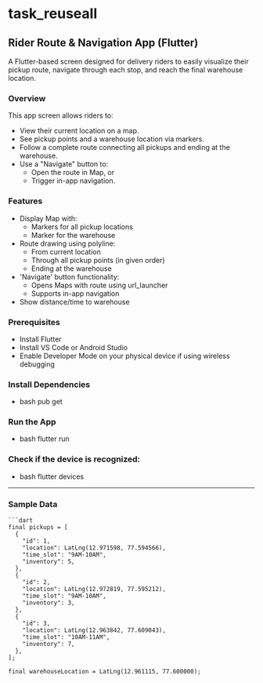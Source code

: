 # task_reuseall 
## Rider Route & Navigation App (Flutter)

A Flutter-based screen designed for delivery riders to easily visualize their pickup route, navigate through each stop, and reach the final warehouse location.


### Overview

This app screen allows riders to:
- View their current location on a map.
- See pickup points and a warehouse location via markers.
- Follow a complete route connecting all pickups and ending at the warehouse.
- Use a "Navigate" button to:
  - Open the route in Map, or
  - Trigger in-app navigation.


### Features

- Display Map with:
  - Markers for all pickup locations
  - Marker for the warehouse
- Route drawing using polyline:
  - From current location
  - Through all pickup points (in given order)
  - Ending at the warehouse
- 'Navigate' button functionality:
  - Opens Maps with route using url_launcher
  - Supports in-app navigation
- Show distance/time to warehouse


### Prerequisites
- Install Flutter
- Install VS Code or Android Studio
- Enable Developer Mode on your physical device if using wireless debugging

### Install Dependencies
- bash
  pub get

### Run the App
- bash
  flutter run

### Check if the device is recognized:
- bash
  flutter devices

---
  
  ### Sample Data
  
    ```dart
    final pickups = [
      {
        "id": 1,
        "location": LatLng(12.971598, 77.594566),
        "time_slot": "9AM-10AM",
        "inventory": 5,
      },
      {
        "id": 2,
        "location": LatLng(12.972819, 77.595212),
        "time_slot": "9AM-10AM",
        "inventory": 3,
      },
      {
        "id": 3,
        "location": LatLng(12.963842, 77.609043),
        "time_slot": "10AM-11AM",
        "inventory": 7,
      },
    ];
    
    final warehouseLocation = LatLng(12.961115, 77.600000);
